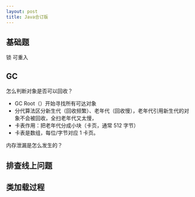 ```yaml
---
layout: post
title: Java合订版
---
```

## 基础题
锁
可重入

## GC
怎么判断对象是否可以回收？
- GC Root（）开始寻找所有可达对象
- 分代算法区分新生代（回收频繁）、老年代（回收慢），老年代引用新生代的对象不会被回收，全扫老年代又太慢，
- 卡表作用：把老年代分成小块（卡页，通常 512 字节）
- 卡表是数组，每位/字节对应 1 卡页。

内存泄漏是怎么发生的？

## 排查线上问题


## 类加载过程
